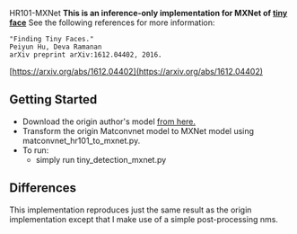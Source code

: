 HR101-MXNet
**This is an inference-only implementation for MXNet of [tiny face](https://github.com/peiyunh/tiny)**
See the following references for more information:
```
"Finding Tiny Faces."
Peiyun Hu, Deva Ramanan
arXiv preprint arXiv:1612.04402, 2016.
```
[https://arxiv.org/abs/1612.04402](https://arxiv.org/abs/1612.04402)

## Getting Started
  * Download the origin author's model [from here.](https://www.cs.cmu.edu/~peiyunh/tiny/hr_res101.mat)
  * Transform the origin Matconvnet model to MXNet model using matconvnet_hr101_to_mxnet.py.
  * To run:
    * simply run tiny_detection_mxnet.py

## Differences
  This implementation reproduces just the same result as the origin implementation except that I make use of a simple post-processing nms.
